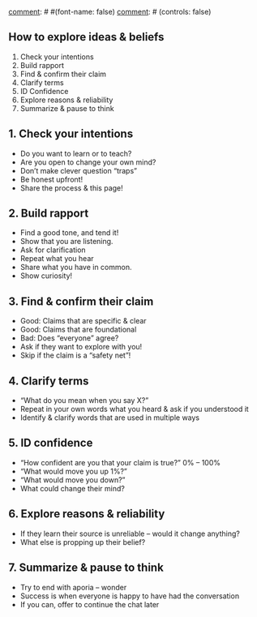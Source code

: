 [comment]: # (Compile this presentation with the command below)
[comment]: # (mdslides docs.md --include dist)

[comment]: # (THEME = white)

[comment]: # #(font-name: false)
[comment]: # (controls: false)



## How to explore ideas & beliefs

1. Check your intentions
2. Build rapport
3. Find & confirm their claim
4. Clarify terms
5. ID Confidence
6. Explore reasons & reliability
7. Summarize & pause to think


[comment]: # (!!!)

## 1. Check your intentions

* Do you want to learn or to teach?
* Are you open to change your own mind?
* Don’t make clever question “traps”
* Be honest upfront!
* Share the process & this page!


[comment]: # (!!!)

## 2. Build rapport

* Find a good tone, and tend it!
* Show that you are listening.
* Ask for clarification
* Repeat what you hear
* Share what you have in common.
* Show curiosity!


[comment]: # (!!!)

## 3. Find & confirm their claim

* Good: Claims that are specific & clear
* Good: Claims that are foundational
* Bad: Does “everyone” agree?
* Ask if they want to explore with you!
* Skip if the claim is a “safety net”!


[comment]: # (!!!)

## 4. Clarify terms

* “What do you mean when you say X?”
* Repeat in your own words what you heard & ask if you understood it
* Identify & clarify words that are used in multiple ways


[comment]: # (!!!)

## 5. ID confidence

* “How confident are you that your claim is true?” 0% – 100%
* “What would move you up 1%?”
* “What would move you down?”
* What could change their mind?


[comment]: # (!!!)

## 6. Explore reasons & reliability

* If they learn their source is unreliable – would it change anything?
* What else is propping up their belief?


[comment]: # (!!!)

## 7. Summarize & pause to think

* Try to end with aporia – wonder
* Success is when everyone is happy to have had the conversation
* If you can, offer to continue the chat later

